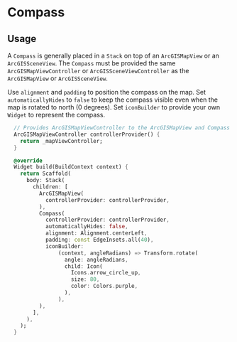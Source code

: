 # Compass

## Usage

A `Compass` is generally placed in a `Stack` on top of an `ArcGISMapView` or an `ArcGISSceneView`. The `Compass` must be provided the same `ArcGISMapViewController` or `ArcGISSceneViewController` as the `ArcGISMapView` or `ArcGISSceneView`.

Use `alignment` and `padding` to position the compass on the map. Set `automaticallyHides` to `false` to keep the compass visible even when the map is rotated to north (0 degrees). Set `iconBuilder` to provide your own `Widget` to represent the compass.

```dart
  // Provides ArcGISMapViewController to the ArcGISMapView and Compass
  ArcGISMapViewController controllerProvider() {
    return _mapViewController;
  }

  @override
  Widget build(BuildContext context) {
    return Scaffold(
      body: Stack(
        children: [
          ArcGISMapView(
            controllerProvider: controllerProvider,
          ),
          Compass(
            controllerProvider: controllerProvider,
            automaticallyHides: false,
            alignment: Alignment.centerLeft,
            padding: const EdgeInsets.all(40),
            iconBuilder:
                (context, angleRadians) => Transform.rotate(
                  angle: angleRadians,
                  child: Icon(
                    Icons.arrow_circle_up,
                    size: 80,
                    color: Colors.purple,
                  ),
                ),
          ),
        ],
      ),
    );
  }
```
